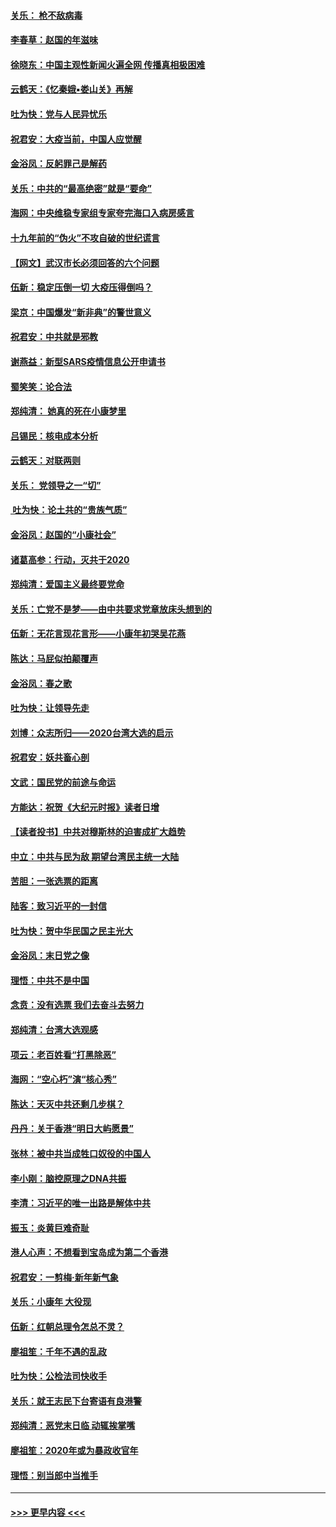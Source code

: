 #### [关乐： 枪不敌病毒](../pages/nsc993/n11826746.md?t=01281701) 
#### [李春草：赵国的年滋味](../pages/nsc993/n11826321.md?t=01281701) 
#### [徐晓东：中国主观性新闻火遍全网 传播真相极困难](../pages/nsc993/n11826508.md?t=01281701) 
#### [云鹤天：《忆秦娥▪娄山关》再解](../pages/nsc993/n11824682.md?t=01281701) 
#### [吐为快：党与人民异忧乐](../pages/nsc993/n11824660.md?t=01281701) 
#### [祝君安：大疫当前，中国人应觉醒](../pages/nsc993/n11821946.md?t=01281701) 
#### [金浴凤：反躬罪己是解药](../pages/nsc993/n11820280.md?t=01281701) 
#### [关乐：中共的“最高绝密”就是“要命”](../pages/nsc993/n11816946.md?t=01281701) 
#### [海网：中央维稳专家组专家夸完海口入病房感言](../pages/nsc993/n11815138.md?t=01281701) 
#### [十九年前的“伪火”不攻自破的世纪谎言](../pages/nsc993/n11813238.md?t=01281701) 
#### [【网文】武汉市长必须回答的六个问题](../pages/nsc993/n11813848.md?t=01281701) 
#### [伍新：稳定压倒一切 大疫压得倒吗？](../pages/nsc993/n11812634.md?t=01281701) 
#### [梁京：中国爆发“新非典”的警世意义](../pages/nsc993/n11812554.md?t=01281701) 
#### [祝君安：中共就是邪教](../pages/nsc993/n11812431.md?t=01281701) 
#### [谢燕益：新型SARS疫情信息公开申请书](../pages/nsc993/n11808840.md?t=01281701) 
#### [蜀笑笑：论合法](../pages/nsc993/n11808064.md?t=01281701) 
#### [郑纯清： 她真的死在小康梦里](../pages/nsc993/n11806623.md?t=01281701) 
#### [吕锡民：核电成本分析](../pages/nsc993/n11806284.md?t=01281701) 
#### [云鹤天：对联两则](../pages/nsc993/n11805957.md?t=01281701) 
#### [关乐： 党领导之一“切”](../pages/nsc993/n11804505.md?t=01281701) 
#### [ 吐为快：论土共的“贵族气质”](../pages/nsc993/n11804490.md?t=01281701) 
#### [金浴凤：赵国的“小康社会”](../pages/nsc993/n11804452.md?t=01281701) 
#### [诸葛高参：行动，灭共于2020](../pages/nsc993/n11804120.md?t=01281701) 
#### [郑纯清：爱国主义最终要党命](../pages/nsc993/n11802197.md?t=01281701) 
#### [关乐：亡党不是梦——由中共要求党章放床头想到的](../pages/nsc993/n11802156.md?t=01281701) 
#### [伍新：无花言现花言形——小康年初哭吴花燕](../pages/nsc993/n11800044.md?t=01281701) 
#### [陈达：马屁似拍颠覆声](../pages/nsc993/n11800010.md?t=01281701) 
#### [金浴凤：春之歌](../pages/nsc993/n11797687.md?t=01281701) 
#### [吐为快：让领导先走](../pages/nsc993/n11797512.md?t=01281701) 
#### [刘博：众志所归——2020台湾大选的启示](../pages/nsc993/n11796878.md?t=01281701) 
#### [祝君安：妖共畜心剖](../pages/nsc993/n11794273.md?t=01281701) 
#### [文武：国民党的前途与命运](../pages/nsc993/n11794198.md?t=01281701) 
#### [方能达：祝贺《大纪元时报》读者日增](../pages/nsc993/n11793807.md?t=01281701) 
#### [【读者投书】中共对穆斯林的迫害成扩大趋势](../pages/nsc993/n11791371.md?t=01281701) 
#### [中立：中共与民为敌 期望台湾民主统一大陆](../pages/nsc993/n11790392.md?t=01281701) 
#### [苦胆：一张选票的距离](../pages/nsc993/n11788914.md?t=01281701) 
#### [陆客：致习近平的一封信](../pages/nsc993/n11788867.md?t=01281701) 
#### [吐为快：贺中华民国之民主光大](../pages/nsc993/n11788618.md?t=01281701) 
#### [金浴凤：末日党之像](../pages/nsc993/n11787475.md?t=01281701) 
#### [理悟：中共不是中国](../pages/nsc993/n11787463.md?t=01281701) 
#### [念贲：没有选票  我们去奋斗去努力](../pages/nsc993/n11787398.md?t=01281701) 
#### [郑纯清：台湾大选观感](../pages/nsc993/n11786210.md?t=01281701) 
#### [项云：老百姓看“打黑除恶”](../pages/nsc993/n11785398.md?t=01281701) 
#### [海网：“空心朽”演“核心秀”](../pages/nsc993/n11783874.md?t=01281701) 
#### [陈达：天灭中共还剩几步棋？](../pages/nsc993/n11783719.md?t=01281701) 
#### [丹丹：关于香港“明日大屿愿景”](../pages/nsc993/n11783273.md?t=01281701) 
#### [张林：被中共当成牲口奴役的中国人](../pages/nsc993/n11782397.md?t=01281701) 
#### [李小刚：脑控原理之DNA共振](../pages/nsc993/n11780962.md?t=01281701) 
#### [李清：习近平的唯一出路是解体中共](../pages/nsc993/n11780866.md?t=01281701) 
#### [振玉：炎黄巨难奇耻](../pages/nsc993/n11779632.md?t=01281701) 
#### [港人心声：不想看到宝岛成为第二个香港](../pages/nsc993/n11778817.md?t=01281701) 
#### [祝君安：一剪梅‧新年新气象](../pages/nsc993/n11776340.md?t=01281701) 
#### [关乐：小康年 大役现](../pages/nsc993/n11774213.md?t=01281701) 
#### [伍新：红朝总理令怎总不灵？](../pages/nsc993/n11770813.md?t=01281701) 
#### [廖祖笙：千年不遇的乱政](../pages/nsc993/n11770373.md?t=01281701) 
#### [吐为快：公检法司快收手](../pages/nsc993/n11770359.md?t=01281701) 
#### [关乐：就王志民下台寄语有良港警](../pages/nsc993/n11769903.md?t=01281701) 
#### [郑纯清：恶党末日临 动辄挨掌嘴](../pages/nsc993/n11769356.md?t=01281701) 
#### [廖祖笙：2020年或为暴政收官年](../pages/nsc993/n11768216.md?t=01281701) 
#### [理悟：别当郎中当推手](../pages/nsc993/n11768243.md?t=01281701) 

----
#### [ >>> 更早内容 <<< ](../indexes/nsc993-earlier.md)
